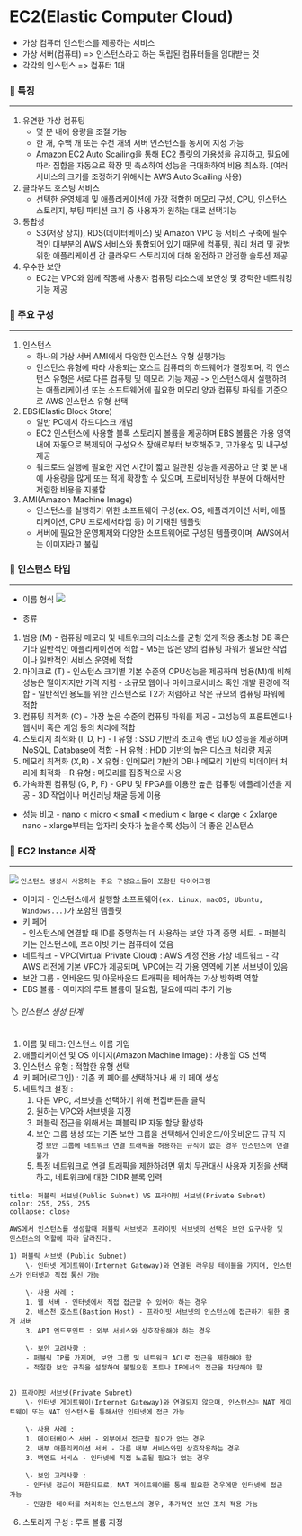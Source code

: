 # EC2(Elastic Computer Cloud)

- 가상 컴퓨터 인스턴스를 제공하는 서비스
- 가상 서버(컴퓨터) => 인스턴스라고 하는 독립된 컴퓨터들을 임대받는 것
- 각각의 인스턴스 => 컴퓨터 1대

### 📌 특징
---
1) 유연한 가상 컴퓨팅
	- 몇 분 내에 용량을 조절 가능
	- 한 개, 수백 개 또는 수천 개의 서버 인스턴스를 동시에 지정 가능
	- Amazon EC2 Auto Scailing을 통해 EC2 플릿의 가용성을 유지하고, 필요에 따라 집합을 자동으로 확장 및 축소하여 성능을 극대화하여 비용 최소화. (여러 서비스의 크기를 조정하기 위해서는 AWS Auto Scailing 사용)
2) 클라우드 호스팅 서비스
	- 선택한 운영체제 및 애플리케이션에 가장 적합한 메모리 구성, CPU, 인스턴스 스토리지, 부팅 파티션 크기 중 사용자가 원하는 대로 선택기능
3) 통합성
	- S3(저장 장치), RDS(데이터베이스) 및 Amazon VPC 등 서비스 구축에 필수적인 대부분의 AWS 서비스와 통합되어 있기 때문에 컴퓨팅, 쿼리 처리 및 광범위한 애플리케이션 간 클라우드 스토리지에 대해 완전하고 안전한 솔루션 제공
4) 우수한 보안
	- EC2는 VPC와 함께 작동해 사용자 컴퓨팅 리소스에 보안성 및 강력한 네트워킹 기능 제공


### 📌 주요 구성
---
1) 인스턴스
	- 하나의 가상 서버 AMI에서 다양한 인스턴스 유형 실행가능
	- 인스턴스 유형에 따라 사용되는 호스트 컴퓨터의 하드웨어가 결정되며, 각 인스턴스 유형은 서로 다른 컴퓨팅 및 메모리 기능 제공
		-> 인스턴스에서 실행하려는 애플리케이션 또는 소프트웨어에 필요한 메모리 양과 컴퓨팅 파워를 기준으로 AWS 인스턴스 유형 선택
1) EBS(Elastic Block Store)
	- 일반 PC에서 하드디스크 개념
	- EC2 인스턴스에 사용할 블록 스토리지 볼륨을 제공하며 EBS 볼륨은 가용 영역 내에 자동으로 복제되어 구성요소 장애로부터 보호해주고, 고가용성 및 내구성 제공
	- 워크로드 실행에 필요한 지연 시간이 짧고 일관된 성능을 제공하고 단 몇 분 내에 사용량을 많게 또는 적게 확장할 수 있으며, 프로비저닝한 부분에 대해서만 저렴한 비용을 지불함
1) AMI(Amazon Machine Image)
	- 인스턴스를 실행하기 위한 소프트웨어 구성(ex. OS, 애플리케이션 서버, 애플리케이션, CPU 프로세서타입 등) 이 기재된 템플릿
	- 서버에 필요한 운영체제와 다양한 소프트웨어로 구성된 템플릿이며, AWS에서는 이미지라고 불림


### 📌 인스턴스 타입
---
- 이름 형식
	![](https://i.imgur.com/prIzAyj.png)

- 종류
1) 범용 (M)
	\- 컴퓨팅 메모리 및 네트워크의 리소스를 균형 있게 적용
	중소형 DB 혹은 기타 일반적인 애플리케이션에 적합
	\- M5는 많은 양의 컴퓨팅 파워가 필요한 작업이나 일반적인 서비스 운영에 적합
1) 마이크로 (T)
	\- 인스턴스 크기별 기본 수준의 CPU성능을 제공하며 범용(M)에 비해 성능은 떨어지지만 가격 저렴
	\- 소규모 웹이나 마이크로서비스 혹인 개발 환경에 적합
	\- 일반적인 용도를 위한 인스턴스로 T2가 저렴하고 작은 규모의 컴퓨팅 파워에 적합
1) 컴퓨팅 최적화 (C)
	\- 가장 높은 수준의 컴퓨팅 파워를 제공
	\- 고성능의 프론트엔드나 웹서버 혹은 게임 등의 처리에 적합
4) 스토리지 최적화 (I, D, H)
	\- I 유형 : SSD 기반의 초고속 랜덤 I/O 성능을 제공하며 NoSQL, Database에 적합
	\- H 유형 : HDD 기반의 높은 디스크 처리량 제공
5) 메모리 최적화 (X,R)
	\- X 유형 : 인메모리 기반의 DB나 메모리 기반의 빅데이터 처리에 최적화
	\- R 유형 : 메모리를 집중적으로 사용
6) 가속화된 컴퓨팅 (G, P, F)
	\- GPU 및 FPGA를 이용한 높은 컴퓨팅 애플레이션을 제공
	\- 3D 작업이나 머신러닝 채굴 등에 이용

- 성능 비교
	\- nano < micro < small < medium < large < xlarge < 2xlarge nano
	\- xlarge부터는 앞자리 숫자가 높을수록 성능이 더 좋은 인스턴스


### 📌 EC2 Instance 시작
---
![](https://i.imgur.com/L4amFOP.png)
`인스턴스 생성시 사용하는 주요 구성요소들이 포함된 다이어그램`
- 이미지 - 인스턴스에서 실행할 소프트웨어`(ex. Linux, macOS, Ubuntu, Windows...)`가 포함된 템플릿
- 키 페어  
	\- 인스턴스에 연결할 때 ID를 증명하는 데 사용하는 보안 자격 증명 세트.
	\- 퍼블릭 키는 인스턴스에, 프라이빗 키는 컴퓨터에 있음
- 네트워크
	\- VPC(Virtual Private Cloud) : AWS 계정 전용 가상 네트워크
	\- 각 AWS 리전에 기본 VPC가 제공되며, VPC에는 각 가용 영역에 기본 서브넷이 있음
- 보안 그룹
	\- 인바운드 및 아웃바운드 트래픽을 제어하는 가상 방화벽 역할
- EBS 볼륨
  \- 이미지의 루트 볼륨이 필요함, 필요에 따라 추가 가능

###### 🏷️ 인스턴스 생성 단계
1. 이름 및 태그: 인스턴스 이름 기입
2. 애플리케이션 및 OS 이미지(Amazon Machine Image) : 사용할 OS 선택
3. 인스턴스 유형 : 적합한 유형 선택
4. 키 페어(로그인) : 기존 키 페어를 선택하거나 새 키 페어 생성
5. 네트워크 설정 :
	1. 다른 VPC, 서브넷을 선택하기 위해 편집버튼을 클릭
	2. 원하는 VPC와 서브넷을 지정
	3. 퍼블릭 접근을 위해서는 퍼블릭 IP 자동 할당 활성화
	4. 보안 그룹 생성 또는 기존 보안 그룹을 선택해서 인바운드/아웃바운드 규칙 지정
		`보안 그룹에 네트워크 연결 트래픽을 허용하는 규칙이 없는 경우 인스턴스에 연결불가`
	5. 특정 네트워크로 연결 트래픽을 제한하려면 위치 무관대신 사용자 지정을 선택하고, 네트워크에 대한 CIDR 블록 입력

``` ad-note
title: 퍼블릭 서브넷(Public Subnet) VS 프라이빗 서브넷(Private Subnet)
color: 255, 255, 255
collapse: close

AWS에서 인스턴스를 생성할때 퍼블릭 서브넷과 프라이빗 서브넷의 선택은 보안 요구사항 및 인스턴스의 역할에 따라 달라진다.

1) 퍼블릭 서브넷 (Public Subnet)
	\- 인터넷 게이트웨이(Internet Gateway)와 연결된 라우팅 테이블을 가지며, 인스턴스가 인터넷과 직접 통신 가능
	
	\- 사용 사례 :
	1. 웹 서버 - 인터넷에서 직접 접근할 수 있어야 하는 경우
	2. 배스천 호스트(Bastion Host) - 프라이빗 서브넷의 인스턴스에 접근하기 위한 중개 서버
	3. API 엔드포인트 : 외부 서비스와 상호작용해야 하는 경우

	\- 보안 고려사항 :
	- 퍼블릭 IP를 가지며, 보안 그룹 및 네트워크 ACL로 접근을 제한해야 함
	- 적절한 보안 규칙을 설정하여 불필요한 포트나 IP에서의 접근을 차단해야 함


2) 프라이빗 서브넷(Private Subnet)
	\- 인터넷 게이트웨이(Internet Gateway)와 연결되지 않으며, 인스턴스는 NAT 게이트웨이 또는 NAT 인스턴스를 통해서만 인터넷에 접근 가능

	\- 사용 사례 :
	1. 데이터베이스 서버 - 외부에서 접근할 필요가 없는 경우
	2. 내부 애플리케이션 서버 - 다른 내부 서비스와만 상호작용하는 경우
	3. 백엔드 서비스 - 인터넷에 직접 노출될 필요가 없는 경우

	\- 보안 고려사항 :
	- 인터넷 접근이 제한되므로, NAT 게이트웨이를 통해 필요한 경우에만 인터넷에 접근 가능
	- 민감한 데이터를 처리하는 인스턴스의 경우, 추가적인 보안 조치 적용 가능
``` 
6. 스토리지 구성 : 루트 볼륨 지정

	